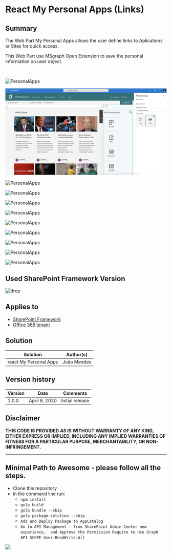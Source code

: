 # React My Personal Apps (Links)

## Summary
The Web Part My Personal Apps allows the user define links to Aplications or Sites for quick access. 

This Web Part use MSgraph Open Extension to save the personal information on user object.

  


![PersonalApps](/sp-dev-fx-webparts/samples/react-my-personal-apps/assets/Image1.png)

![PersonalApps](./assets/image11.png)

![PersonalApps](/sp-dev-fx-webparts/samples/react-my-personal-apps/assets/image2.png)

![PersonalApps](/sp-dev-fx-webparts/samples/react-my-personal-apps/assets/image3.png)

![PersonalApps](/sp-dev-fx-webparts/samples/react-my-personal-apps/assets/image4.png)

![PersonalApps](/sp-dev-fx-webparts/samples/react-my-personal-apps/assets/image5.png)

![PersonalApps](/sp-dev-fx-webparts/samples/react-my-personal-apps/assets/image06.png)

![PersonalApps](/sp-dev-fx-webparts/samples/react-my-personal-apps/assets/image7.png)

![PersonalApps](/sp-dev-fx-webparts/samples/react-my-personal-apps/assets/image8.png)

![PersonalApps](/sp-dev-fx-webparts/samples/react-my-personal-apps/assets/image9.png)

![PersonalApps](/sp-dev-fx-webparts/samples/react-my-personal-apps/assets/image10.png)


## Used SharePoint Framework Version 
![drop](https://img.shields.io/badge/version-1.10.0-green.svg)

## Applies to

* [SharePoint Framework](https:/dev.office.com/sharepoint)
* [Office 365 tenant](https://dev.office.com/sharepoint/docs/spfx/set-up-your-development-environment)


## Solution

Solution|Author(s)
--------|---------
react  My Personal Apps|João Mendes

## Version history

Version|Date|Comments
-------|----|--------
1.0.0|April 9, 2020|Initial release


## Disclaimer
**THIS CODE IS PROVIDED *AS IS* WITHOUT WARRANTY OF ANY KIND, EITHER EXPRESS OR IMPLIED, INCLUDING ANY IMPLIED WARRANTIES OF FITNESS FOR A PARTICULAR PURPOSE, MERCHANTABILITY, OR NON-INFRINGEMENT.**

---

## Minimal Path to Awesome - please follow all the steps.

- Clone this repository
- in the command line run:
  - `npm install`
  - `gulp build`
  - `gulp bundle --ship`
  - `gulp package-solution --ship`
  - `Add and Deploy Package to AppCatalog `
  - `Go to API Management - from SharePoint Admin Center new experience,  and Approve the Permission Require to Use Graph API SCOPE User.ReadWrite.All`



<img src="https://telemetry.sharepointpnp.com/sp-dev-fx-webparts/samples/react-my-personal-apps" />

